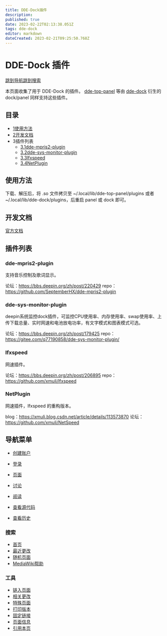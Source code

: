 ```yaml
---
title: DDE-Dock插件
description: 
published: true
date: 2023-02-22T02:13:38.051Z
tags: dde-dock
editor: markdown
dateCreated: 2023-02-21T09:25:50.768Z
---
```


# DDE-Dock 插件

[跳到导航](http://old.deepin.wiki/index.php?title=DDE-Dock_插件#mw-head)[跳到搜索](http://old.deepin.wiki/index.php?title=DDE-Dock_插件#searchInput)

本页面收集了用于 DDE-Dock 的插件。
[dde-top-panel](http://old.deepin.wiki/index.php?title=Dde-top-panel&action=edit&redlink=1) 等由 [dde-dock](http://old.deepin.wiki/index.php?title=Dde-dock&action=edit&redlink=1) 衍生的 dock/panel 同样支持这些插件。

## 目录



- [1使用方法](http://old.deepin.wiki/index.php?title=DDE-Dock_插件#.E4.BD.BF.E7.94.A8.E6.96.B9.E6.B3.95)
- [2开发文档](http://old.deepin.wiki/index.php?title=DDE-Dock_插件#.E5.BC.80.E5.8F.91.E6.96.87.E6.A1.A3)
- 3插件列表
  - [3.1dde-mpris2-plugin](http://old.deepin.wiki/index.php?title=DDE-Dock_插件#dde-mpris2-plugin)
  - [3.2dde-sys-monitor-plugin](http://old.deepin.wiki/index.php?title=DDE-Dock_插件#dde-sys-monitor-plugin)
  - [3.3lfxspeed](http://old.deepin.wiki/index.php?title=DDE-Dock_插件#lfxspeed)
  - [3.4NetPlugin](http://old.deepin.wiki/index.php?title=DDE-Dock_插件#NetPlugin)

## 使用方法

下载、解压后，将 .so 文件拷贝至 ~/.local/lib/dde-top-panel/plugins 或者 ~/.local/lib/dde-dock/plugins，后重启 panel 或 dock 即可。

## 开发文档

[官方文档](https://github.com/linuxdeepin/dde-dock/blob/master/plugins/plugin-guide/plugins-developer-guide.md)

## 插件列表

### dde-mpris2-plugin

支持音乐控制及歌词显示。

论坛：https://bbs.deepin.org/zh/post/220429
repo：https://github.com/SeptemberHX/dde-mpris2-plugin

### dde-sys-monitor-plugin

deepin系统监控dock插件，可监控CPU使用率、内存使用率、swap使用率、上传下载总量、实时网速和电池放电功率，有文字模式和图表模式可选。

论坛：https://bbs.deepin.org/zh/post/179425
repo：https://gitee.com/q77190858/dde-sys-monitor-plugin/

### lfxspeed

网速插件。

论坛：https://bbs.deepin.org/zh/post/206895
repo：https://github.com/xmuli/lfxspeed

### NetPlugin

网速插件，lfxspeed 的重构版本。

blog：https://xmuli.blog.csdn.net/article/details/113573870
论坛：https://github.com/xmuli/NetSpeed

## 导航菜单

- [创建账户](http://old.deepin.wiki/index.php?title=特殊:创建账户&returnto=DDE-Dock+插件)
- [登录](http://old.deepin.wiki/index.php?title=特殊:用户登录&returnto=DDE-Dock+插件)

- [页面](http://old.deepin.wiki/index.php?title=DDE-Dock_插件)
- [讨论](http://old.deepin.wiki/index.php?title=讨论:DDE-Dock_插件&action=edit&redlink=1)

- [阅读](http://old.deepin.wiki/index.php?title=DDE-Dock_插件)
- [查看源代码](http://old.deepin.wiki/index.php?title=DDE-Dock_插件&action=edit)
- [查看历史](http://old.deepin.wiki/index.php?title=DDE-Dock_插件&action=history)

### 搜索

- [首页](http://old.deepin.wiki/index.php?title=首页)
- [最近更改](http://old.deepin.wiki/index.php?title=特殊:最近更改)
- [随机页面](http://old.deepin.wiki/index.php?title=特殊:随机)
- [MediaWiki帮助](https://www.mediawiki.org/wiki/Special:MyLanguage/Help:Contents)

### 工具

- [链入页面](http://old.deepin.wiki/index.php?title=特殊:链入页面/DDE-Dock_插件)
- [相关更改](http://old.deepin.wiki/index.php?title=特殊:最近链出更改/DDE-Dock_插件)
- [特殊页面](http://old.deepin.wiki/index.php?title=特殊:特殊页面)
- [打印版本](javascript:print();)
- [固定链接](http://old.deepin.wiki/index.php?title=DDE-Dock_插件&oldid=256)
- [页面信息](http://old.deepin.wiki/index.php?title=DDE-Dock_插件&action=info)
- [引用本页](http://old.deepin.wiki/index.php?title=特殊:引用此页面&page=DDE-Dock_插件&id=256&wpFormIdentifier=titleform)

 